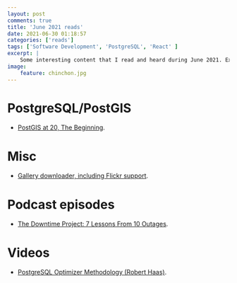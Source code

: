 ```yaml
---
layout: post
comments: true
title: 'June 2021 reads'
date: 2021-06-30 01:18:57
categories: ['reads']
tags: ['Software Development', 'PostgreSQL', 'React' ]
excerpt: |
    Some interesting content that I read and heard during June 2021. Expect Postgres and miscellaneous stuff.
image:
    feature: chinchon.jpg
---
```


# PostgreSQL/PostGIS

- [PostGIS at 20, The Beginning](http://blog.cleverelephant.ca/2021/05/postgis-20-years.html).

# Misc

- [Gallery downloader, including Flickr support](https://github.com/mikf/gallery-dl).

# Podcast episodes

- [The Downtime Project: 7 Lessons From 10 Outages](https://open.spotify.com/episode/2xD7a9f4oWORgxIGu0KDPy?si=d38abd42cbe74958).

# Videos

- [PostgreSQL Optimizer Methodology (Robert Haas)](https://www.youtube.com/watch?v=XA3SBgcZwtE).
